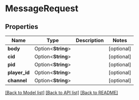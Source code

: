 # MessageRequest

## Properties

Name | Type | Description | Notes
------------ | ------------- | ------------- | -------------
**body** | Option<**String**> |  | [optional]
**cid** | Option<**String**> |  | [optional]
**pid** | Option<**String**> |  | [optional]
**player_id** | Option<**String**> |  | [optional]
**channel** | Option<**String**> |  | [optional]

[[Back to Model list]](../README.md#documentation-for-models) [[Back to API list]](../README.md#documentation-for-api-endpoints) [[Back to README]](../README.md)



